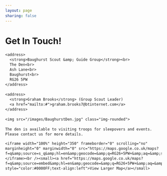 ```yaml
---
layout: page
sharing: false
---
```


<h1>Get In Touch!</h1>

<div class="span5">

	<address>
	  <strong>Baughurst Scout &amp; Guide Group</strong><br>
	  The Den<br> 
	  Ash Lane<br>
	  Baughurst<br>
	  RG26 5PW
	</address>
	 
	<address>
	  <strong>Graham Brooks</strong> (Group Scout Leader)
	  <a href="mailto:#">graham.brooks7@btinternet.com</a>
	</address>

	<img src="/images/BaughurstDen.jpg" class="img-rounded">

	The den is available to visiting troops for sleepovers and events. Please contact us for more details.


</div>

<div class="span6">

	<iframe width="100%" height="350" frameborder="0" scrolling="no" marginheight="0" marginwidth="0" src="https://maps.google.co.uk/maps?f=q&amp;source=s_q&amp;hl=en&amp;geocode=&amp;q=RG26+5PW+&amp;aq=&amp;sll=52.8382,-2.327815&amp;sspn=9.590304,23.269043&amp;t=m&amp;ie=UTF8&amp;hq=&amp;hnear=Baughurst+RG26+5PW,+United+Kingdom&amp;ll=51.355194,-1.166632&amp;spn=0.00469,0.00912&amp;z=16&amp;output=embed"></iframe><br /><small><a href="https://maps.google.co.uk/maps?f=q&amp;source=embed&amp;hl=en&amp;geocode=&amp;q=RG26+5PW+&amp;aq=&amp;sll=52.8382,-2.327815&amp;sspn=9.590304,23.269043&amp;t=m&amp;ie=UTF8&amp;hq=&amp;hnear=Baughurst+RG26+5PW,+United+Kingdom&amp;ll=51.355194,-1.166632&amp;spn=0.00469,0.00912&amp;z=16" style="color:#0000FF;text-align:left">View Larger Map</a></small>

</div>